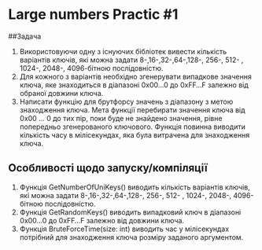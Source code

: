 Large numbers Practic #1
=====

##Задача
1. Використовуючи одну з існуючих бібліотек вивести кількість варіантів ключів, які можна задати 8-,16-,32-,64-,128-, 256-, 512- , 1024-, 2048-, 4096-бітною послідовністю.  
2. Для кожного з варіантів необхідно згенерувати випадкове значення ключа, яке знаходиться в діапазоні 0x00…0 до 0xFF…F залежно від обраної довжини ключа.  
3. Написати функцію для брутфорсу значень з діапазону з метою знаходження ключа. Мета функції перебирати значення ключа від 0x00 ... 0 до тих пір, поки буде не знайдено значення, рівне попередньо згенерованого ключового. Функція повинна виводити кількість часу в мілісекундах, яка була витрачена для знаходження ключа.  

Особливості щодо запуску/компіляції
-----
1. Функція GetNumberOfUniKeys() виводить кількість варіантів ключів, які можна задати 8-,16-,32-,64-,128-, 256-, 512- , 1024-, 2048-, 4096-бітною послідовністю.  
2. Функція GetRandomKeys() виводить випадковий ключ в діапазоні 0x00…0 до 0xFF…F залежно від довжини ключа.  
3. Функція BruteForceTime(size: int) виводить час у мілісекундах потрібний для знаходження ключа розміру заданого аргументом.  
